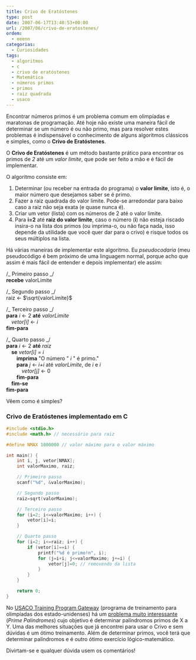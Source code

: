 ```yaml
---
title: Crivo de Eratóstenes
type: post
date: 2007-06-17T13:40:53+00:00
url: /2007/06/crivo-de-eratostenes/
ordem:
  - eeenn
categorias:
  - Curiosidades
tags:
  - algoritmos
  - c
  - crivo de eratóstenes
  - Matemática
  - números primos
  - primos
  - raiz quadrada
  - usaco
---
```


Encontrar números primos é um problema comum em olimpíadas e maratonas de programação. Até hoje não existe uma maneira fácil de determinar se um número é ou não primo, mas para resolver estes problemas é indispensável o conhecimento de alguns algoritmos clássicos e simples, como o **Crivo de Eratóstenes**.

O **Crivo de Eratóstenes** é um método bastante prático para encontrar os primos de _2_ até um _valor limite_, que pode ser feito a mão e é fácil de implementar.

O algoritmo consiste em:

1. Determinar (ou receber na entrada do programa) o **valor limite**, isto é, o maior número que desejamos saber se é primo.
2. Fazer a raiz quadrada do valor limite. Pode-se arredondar para baixo caso a raiz não seja exata (e quase nunca é).
3. Criar um vetor (lista) com os números de 2 até o valor limite.
4. Para **i=2** até **raiz do valor limite**, caso o número (**i**) não esteja riscado insira-o na lista dos primos (ou imprima-o, ou não faça nada, isso depende da utilidade que você quer dar para o crivo) e risque todos os seus múltiplos na lista.

Há várias maneiras de implementar este algoritmo. Eu _pseudocodaria_ (meu pseudocódigo é bem próximo de uma linguagem normal, porque acho que assim é mais fácil de entender e depois implementar) ele assim:

/_ Primeiro passo _/  
**recebe** valorLimite

/_ Segundo passo _/  
raiz $\leftarrow$ $\sqrt{valorLimite}$

/_ Terceiro passo _/  
**para** _i_ $\leftarrow$ 2 **até** _valorLimite_  
 &emsp;_vetor[i]_ $\leftarrow$ _i_  
**fim-para**

/_ Quarto passo _/  
**para** _i_ $\leftarrow$ 2 **até** _raiz_  
 &emsp;**se** _vetor[i] = i_  
 &emsp;&emsp;**imprima** "O número " _i_ " é primo."  
 &emsp;&emsp;**para** _j_ $\leftarrow$ _i+i_ até _valorLimite_, de _i_ e _i_  
 &emsp;&emsp;&emsp;_vetor[j]_ $\leftarrow$ 0  
 &emsp;&emsp;**fim-para**  
 &emsp;**fim-se**  
**fim-para**

Vêem como é simples?

### Crivo de Eratóstenes implementado em C

```c
#include <stdio.h>
#include <math.h> // necessário para raiz

#define NMAX 1000000 // valor máximo para o valor máximo

int main() {
    int i, j, vetor[NMAX];
    int valorMaximo, raiz;

    // Primeiro passo
    scanf("%d", &valorMaximo);

    // Segundo passo
    raiz=sqrt(valorMaximo);

    // Terceiro passo
    for (i=2; i<=valorMaximo; i++) {
        vetor[i]=i;
    }

    // Quarto passo
    for (i=2; i<=raiz; i++) {
        if (vetor[i]==i) {
            printf("%d é primo!n", i);
            for (j=i+i; j<=valorMaximo; j+=i) {
                vetor[j]=0; // removendo da lista
            }
        }
    }

    return 0;
}
```

No [USACO Training Program Gateway][1] (programa de treinamento para olimpíadas dos estado-unidenses) há um [problema muito interessante][2] (_Prime Palindromes_) cujo objetivo é determinar palíndromos primos de X a Y. Uma das melhores situações que já encontrei para usar o Crivo e sem dúvidas é um ótimo treinamento. Além de determinar primos, você terá que determinar palíndromos e é outro ótimo exercício lógico-matemático.

Divirtam-se e qualquer dúvida usem os comentários!

[1]: http://train.usaco.org/usacogate
[2]: http://ace.delos.com/usacoanal2?a=8Z8Pqa7IVqm&S=pprime
